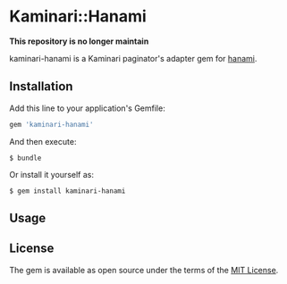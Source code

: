 # Kaminari::Hanami

**This repository is no longer maintain**

kaminari-hanami is a Kaminari paginator's adapter gem for [hanami](http://hanamirb.org).

## Installation

Add this line to your application's Gemfile:

```ruby
gem 'kaminari-hanami'
```

And then execute:

    $ bundle

Or install it yourself as:

    $ gem install kaminari-hanami

## Usage

## License

The gem is available as open source under the terms of the [MIT License](http://opensource.org/licenses/MIT).

